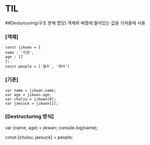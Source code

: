 # TIL

##Desturcuring(구조 분해 할당)
객체와 배열에 들어있는 값을 가져올때 사용

### [객체]

```
const jikwan = {
name : '지관',
age : 17
};
const people = ['철수', '재석']
```

### [기존]

```
var name = jikwan.name;
var age = jikwan.age;
var chulsu = jikwan[0];
var jaesuck = jikwan[1];
```

### [Destructuring 방식]

var {name, age} = jikwan;
console.log(name);

const [chulsu, jaesuck] = people;
